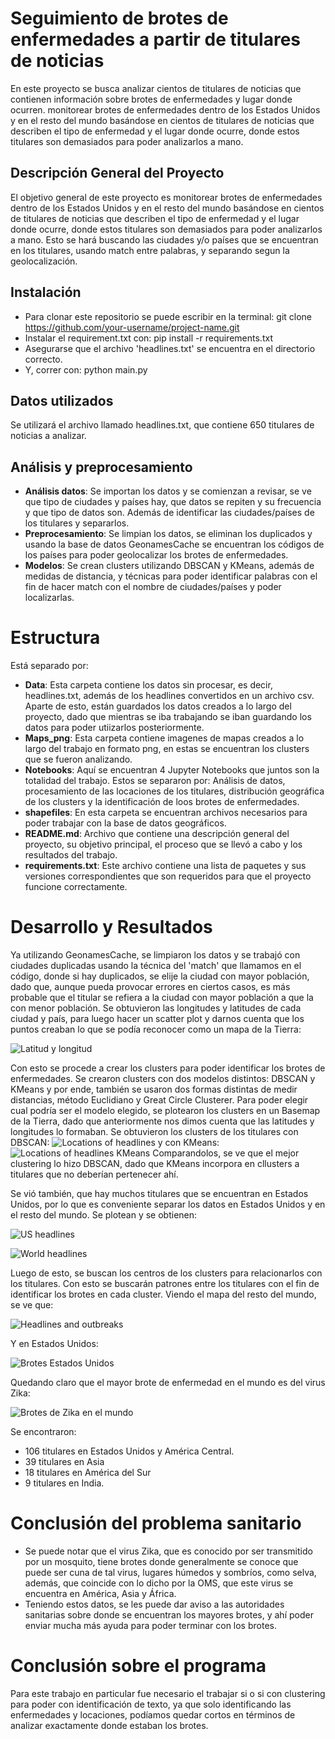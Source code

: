 # Seguimiento de brotes de enfermedades a partir de titulares de noticias
En este proyecto se busca analizar cientos de titulares de noticias que contienen información sobre brotes de enfermedades y lugar donde ocurren. monitorear brotes de enfermedades dentro de los Estados Unidos y en el resto del mundo basándose en cientos de titulares de noticias que describen el tipo de enfermedad y el lugar donde ocurre, donde estos titulares son demasiados para poder analizarlos a mano. 

## Descripción General del Proyecto

El objetivo general de este proyecto es monitorear brotes de enfermedades dentro de los Estados Unidos y en el resto del mundo basándose en cientos de titulares de noticias que describen el tipo de enfermedad y el lugar donde ocurre, donde estos titulares son demasiados para poder analizarlos a mano. Esto se hará buscando las ciudades y/o países que se encuentran en los titulares, usando match entre palabras, y separando segun la geolocalización.

## Instalación
- Para clonar este repositorio se puede escribir en la terminal: git clone https://github.com/your-username/project-name.git
- Instalar el requirement.txt con: pip install -r requirements.txt
- Asegurarse que el archivo 'headlines.txt' se encuentra en el directorio correcto.
- Y, correr con: python main.py
## Datos utilizados 

Se utilizará el archivo llamado headlines.txt, que contiene 650 titulares de noticias a analizar. 

## Análisis y preprocesamiento

- **Análisis datos**: Se importan los datos y se comienzan a revisar, se ve que tipo de ciudades y países hay, que datos se repiten y su frecuencia y que tipo de datos son. Además de identificar las ciudades/países de los titulares y separarlos.  
- **Preprocesamiento**: Se limpian los datos, se eliminan los duplicados y usando la base de datos GeonamesCache se encuentran los códigos de los países para poder geolocalizar los brotes de enfermedades.
- **Modelos**: Se crean clusters utilizando DBSCAN y KMeans, además de medidas de distancia,  y técnicas para poder identificar palabras con el fin de hacer match con el nombre de ciudades/países y poder localizarlas.

# Estructura 

Está separado por: 

- **Data**: Esta carpeta contiene los datos sin procesar, es decir, headlines.txt, además de los headlines convertidos en un archivo csv. Aparte de esto, están guardados los datos creados a lo largo del proyecto, dado que mientras se iba trabajando se iban guardando los datos para poder utiizarlos posteriormente.
- **Maps_png**: Esta carpeta contiene imagenes de mapas creados a lo largo del trabajo en formato png, en estas se encuentran los clusters que se fueron analizando.
- **Notebooks**: Aquí se encuentran 4  Jupyter Notebooks que juntos son la totalidad del trabajo. Estos se separaron por: Análisis de datos, procesamiento de las locaciones de los titulares, distribución geográfica de los clusters y la identificación de loos brotes de enfermedades.
- **shapefiles**: En esta carpeta se encuentran archivos necesarios para poder trabajar con la base de datos geográficos.
- **README.md**: Archivo que contiene una descripción general del proyecto, su objetivo principal, el proceso que se llevó a cabo y los resultados del trabajo.
- **requirements.txt**: Este archivo contiene una lista de paquetes y sus versiones correspondientes que son requeridos para que el proyecto funcione correctamente.

#  Desarrollo y Resultados 

Ya utilizando GeonamesCache, se limpiaron los datos y se trabajó con ciudades duplicadas usando la técnica del 'match' que llamamos en el código, donde si hay duplicados, se elije la ciudad con mayor población, dado que, aunque pueda provocar errores en ciertos casos, es más probable que el titular se refiera a la ciudad con mayor población a que la con menor población. 
Se obtuvieron las longitudes y latitudes de cada ciudad y país, para luego hacer un scatter plot y darnos cuenta que los puntos creaban lo que se podía reconocer como un mapa de la Tierra:

![Latitud y longitud](https://github.com/Encinita7/Tracking-disease-outbreaks/assets/126094613/b8e86c8b-d5e7-4792-a9cd-8d852d3efd1f)

Con esto se procede a crear los clusters para poder identificar los brotes de enfermedades. Se crearon clusters con dos modelos distintos: DBSCAN y KMeans y por ende, también se usaron dos formas distintas de medir distancias, método Euclidiano y Great Circle Clusterer. Para poder elegir cual podría ser el modelo elegido, se plotearon los clusters en un Basemap de la Tierra, dado que anteriormente nos dimos cuenta que las latitudes y longitudes lo formaban.
Se obtuvieron los clusters de los titulares con DBSCAN:
![Locations of headlines](https://github.com/Encinita7/Tracking-disease-outbreaks/assets/126094613/b35442e4-5679-47d3-8cab-011d45d7e756)
y con KMeans:
![Locations of headlines KMeans](https://github.com/Encinita7/Tracking-disease-outbreaks/assets/126094613/a7249e32-d56b-4a66-a934-66f3bc95e0c8)
Comparandolos, se ve que el mejor clustering lo hizo DBSCAN, dado que KMeans incorpora en cllusters a titulares que no deberían pertenecer ahí.

Se vió también, que hay muchos titulares que se encuentran en Estados Unidos, por lo que es conveniente separar los datos en Estados Unidos y en el resto del mundo. Se plotean y se obtienen:

![US headlines](https://github.com/Encinita7/Tracking-disease-outbreaks/assets/126094613/426e0dae-6316-42df-9313-707f8864a910)

![World headlines](https://github.com/Encinita7/Tracking-disease-outbreaks/assets/126094613/bc412780-e129-4d5d-a4c9-469363d8cdb1)

Luego de esto, se buscan los centros de los clusters para relacionarlos con los titulares. 
Con esto se buscarán patrones entre los titulares con el fin de identificar los brotes en cada cluster. Viendo el mapa del resto del mundo, se ve que:

![Headlines and outbreaks](https://github.com/Encinita7/Tracking-disease-outbreaks/assets/126094613/e4efed7d-3671-4263-a3ff-4452bca6db7c)

Y en Estados Unidos:

![Brotes Estados Unidos](https://github.com/Encinita7/Tracking-disease-outbreaks/assets/126094613/c3b7eeb0-c690-4d10-91a0-ded2c0657d99)

Quedando claro que el mayor brote de enfermedad en el mundo es del virus Zika:

![Brotes de Zika en el mundo](https://github.com/Encinita7/Tracking-disease-outbreaks/assets/126094613/eb817fbd-5064-4bff-bf44-88f6e4d02898)

Se encontraron:
- 106 titulares en Estados Unidos y América Central.
- 39 titulares en Asia
- 18 titulares en América del Sur
- 9 titulares en India.

# Conclusión del problema sanitario
- Se puede notar que el virus Zika, que es conocido por ser transmitido por un mosquito, tiene brotes donde generalmente se conoce que puede ser cuna de tal virus, lugares húmedos y sombríos, como selva, además, que coincide con lo dicho por la OMS, que este virus se encuentra en América, Asia y África.
- Teniendo estos datos, se les puede dar aviso a las autoridades sanitarias sobre donde se encuentran los mayores brotes, y ahí poder enviar mucha más ayuda para poder terminar con los brotes.

# Conclusión sobre el programa

Para este trabajo en particular fue necesario el trabajar si o si con clustering para poder con identificación de texto, ya que solo identificando las enfermedades y locaciones, podíamos quedar cortos en términos de analizar exactamente donde estaban los brotes.
